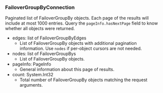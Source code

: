### FailoverGroupByConnection
Paginated list of FailoverGroupBy objects. Each page of the results will include at most 1000 entries. Query the `pageInfo.hasNextPage` field to know whether all objects were returned.

- edges: list of FailoverGroupByEdges
  - List of FailoverGroupBy objects with additional pagination information. Use `nodes` if per-object cursors are not needed.
- nodes: list of FailoverGroupBys
  - List of FailoverGroupBy objects.
- pageInfo: PageInfo
  - General information about this page of results.
- count: System.Int32
  - Total number of FailoverGroupBy objects matching the request arguments.
